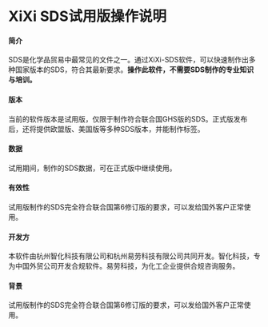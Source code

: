 # XiXi SDS试用版操作说明

#### 简介

SDS是化学品贸易中最常见的文件之一。通过XiXi-SDS软件，可以快速制作出多种国家版本的SDS，符合其最新要求。**操作此软件，不需要SDS制作的专业知识与培训。**

#### 版本

当前的软件版本是试用版，仅限于制作符合联合国GHS版的SDS。正式版发布后，还将提供欧盟版、美国版等多种SDS版本，并能制作标签。

#### 数据

试用期间，制作的SDS数据，可在正式版中继续使用。

#### 有效性

试用版制作的SDS完全符合联合国第6修订版的要求，可以发给国外客户正常使用。

#### 开发方

本软件由杭州智化科技有限公司和杭州易劳科技有限公司共同开发。智化科技，专为中国外贸公司开发合规软件。易劳科技，为化工企业提供合规咨询服务。

#### 背景

试用版制作的SDS完全符合联合国第6修订版的要求，可以发给国外客户正常使用。

